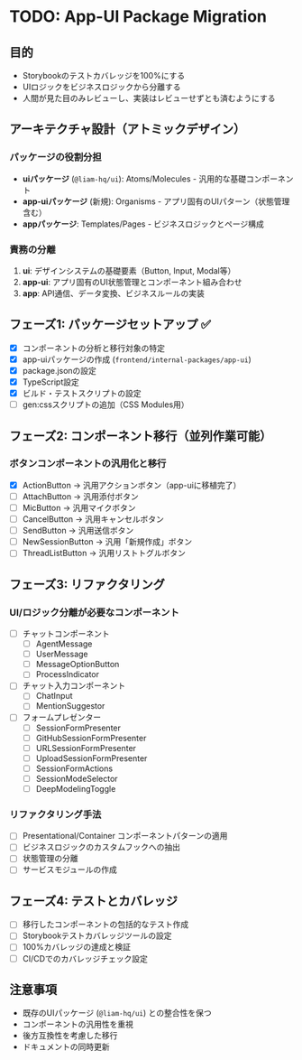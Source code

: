 # TODO: App-UI Package Migration

## 目的
- Storybookのテストカバレッジを100%にする
- UIロジックをビジネスロジックから分離する
- 人間が見た目のみレビューし、実装はレビューせずとも済むようにする

## アーキテクチャ設計（アトミックデザイン）

### パッケージの役割分担
- **uiパッケージ** (`@liam-hq/ui`): Atoms/Molecules - 汎用的な基礎コンポーネント
- **app-uiパッケージ** (新規): Organisms - アプリ固有のUIパターン（状態管理含む）
- **appパッケージ**: Templates/Pages - ビジネスロジックとページ構成

### 責務の分離
1. **ui**: デザインシステムの基礎要素（Button, Input, Modal等）
2. **app-ui**: アプリ固有のUI状態管理とコンポーネント組み合わせ
3. **app**: API通信、データ変換、ビジネスルールの実装

## フェーズ1: パッケージセットアップ ✅
- [x] コンポーネントの分析と移行対象の特定
- [x] app-uiパッケージの作成 (`frontend/internal-packages/app-ui`)
- [x] package.jsonの設定
- [x] TypeScript設定
- [x] ビルド・テストスクリプトの設定
- [ ] gen:cssスクリプトの追加（CSS Modules用）

## フェーズ2: コンポーネント移行（並列作業可能）

### ボタンコンポーネントの汎用化と移行
- [x] ActionButton → 汎用アクションボタン（app-uiに移植完了）
- [ ] AttachButton → 汎用添付ボタン
- [ ] MicButton → 汎用マイクボタン
- [ ] CancelButton → 汎用キャンセルボタン
- [ ] SendButton → 汎用送信ボタン
- [ ] NewSessionButton → 汎用「新規作成」ボタン
- [ ] ThreadListButton → 汎用リストトグルボタン

## フェーズ3: リファクタリング

### UI/ロジック分離が必要なコンポーネント
- [ ] チャットコンポーネント
  - [ ] AgentMessage
  - [ ] UserMessage
  - [ ] MessageOptionButton
  - [ ] ProcessIndicator
- [ ] チャット入力コンポーネント
  - [ ] ChatInput
  - [ ] MentionSuggestor
- [ ] フォームプレゼンター
  - [ ] SessionFormPresenter
  - [ ] GitHubSessionFormPresenter
  - [ ] URLSessionFormPresenter
  - [ ] UploadSessionFormPresenter
  - [ ] SessionFormActions
  - [ ] SessionModeSelector
  - [ ] DeepModelingToggle

### リファクタリング手法
- [ ] Presentational/Container コンポーネントパターンの適用
- [ ] ビジネスロジックのカスタムフックへの抽出
- [ ] 状態管理の分離
- [ ] サービスモジュールの作成

## フェーズ4: テストとカバレッジ
- [ ] 移行したコンポーネントの包括的なテスト作成
- [ ] Storybookテストカバレッジツールの設定
- [ ] 100%カバレッジの達成と検証
- [ ] CI/CDでのカバレッジチェック設定

## 注意事項
- 既存のUIパッケージ (`@liam-hq/ui`) との整合性を保つ
- コンポーネントの汎用性を重視
- 後方互換性を考慮した移行
- ドキュメントの同時更新